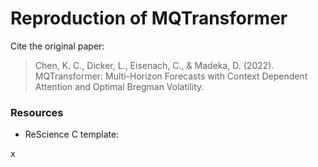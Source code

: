 # Reproduction of MQTransformer

Cite the original paper: 

> Chen, K. C., Dicker, L., Eisenach, C., & Madeka, D. (2022). MQTransformer: Multi-Horizon Forecasts with Context Dependent Attention and Optimal Bregman Volatility.


### Resources 

- ReScience C template:

x